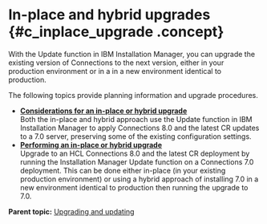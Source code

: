 # In-place and hybrid upgrades {#c_inplace_upgrade .concept}

With the Update function in IBM Installation Manager, you can upgrade the existing version of Connections to the next version, either in your production environment or in a in a new environment identical to production.

The following topics provide planning information and upgrade procedures.

-   **[Considerations for an in-place or hybrid upgrade](../migrate/c_inplace_upgrade_considerations.md)**  
 Both the in-place and hybrid approach use the Update function in IBM Installation Manager to apply Connections 8.0 and the latest CR updates to a 7.0 server, preserving some of the existing configuration settings.
-   **[Performing an in-place or hybrid upgrade](../migrate/t_upgrading_to_7.md)**  
 Upgrade to an HCL Connections 8.0 and the latest CR deployment by running the Installation Manager Update function on a Connections 7.0 deployment. This can be done either in-place \(in your existing production environment\) or using a hybrid approach of installing 7.0 in a new environment identical to production then running the upgrade to 7.0.
<!---   **[Updating databases](../migrate/t_update_databases-manual.md)**  
Update your HCL Connections 7.0 databases to version 8.0 CR2 in a WebSphere® Application Server and database environment.-->

**Parent topic:** [Upgrading and updating](../migrate/c_upgrade_migrate_overview.md)

